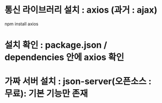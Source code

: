 # 통신 라이브러리 설치 : axios (과거 : ajax)

npm install axios

# 설치 확인 : package.json / dependencies 안에 axios 확인

# 가짜 서버 설치 : json-server(오픈소스 : 무료): 기본 기능만 존재